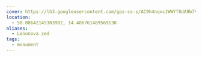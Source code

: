 ```yaml
---
cover: https://lh3.googleusercontent.com/gps-cs-s/AC9h4nqvcJWWYf8dA9b7VCKlz0Ymqc_8AUdGkpuQx-XN8saJ9k8xcXjdc1LSjzePNC4r3YoPl7wcHajj8YcaS5gbDllUOozVTDt8jkqjTL8gtVNZBNZe6Xsjz7TsKFvu6ZMd-Lq-CWU0mw=w408-h306-k-no
location:
  - 50.08642145303982, 14.406761489569138
aliases:
  - Lenonova zed
tags:
  - monument
---
```

